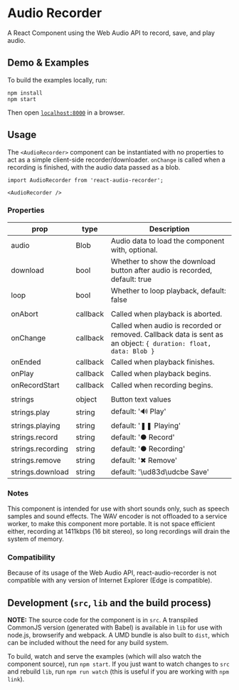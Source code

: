 # Audio Recorder

A React Component using the Web Audio API to record, save, and play audio.


## Demo & Examples

To build the examples locally, run:

```
npm install
npm start
```

Then open [`localhost:8000`](http://localhost:8000) in a browser.


## Usage

The `<AudioRecorder>` component can be instantiated with no properties to act as a simple client-side recorder/downloader. `onChange` is called when a recording is finished, with the audio data passed as a blob.

```
import AudioRecorder from 'react-audio-recorder';

<AudioRecorder />
```


### Properties
prop|type|Description
----|----|-----------
audio|Blob|Audio data to load the component with, optional.
download|bool|Whether to show the download button after audio is recorded, default: true
loop|bool|Whether to loop playback, default: false
 | | 
onAbort|callback|Called when playback is aborted.
onChange|callback|Called when audio is recorded or removed. Callback data is sent as an object: `{ duration: float, data: Blob }`
onEnded|callback|Called when playback finishes.
onPlay|callback|Called when playback begins.
onRecordStart|callback|Called when recording begins.
 | | 
strings|object|Button text values
strings.play|string|default: '🔊 Play'
strings.playing|string|default: '❚❚ Playing'
strings.record|string|default: '● Record'
strings.recording|string|default: '● Recording'
strings.remove|string|default: '✖ Remove'
strings.download|string|default: '\ud83d\udcbe Save'

### Notes

This component is intended for use with short sounds only, such as speech samples and sound effects. The WAV encoder is not offloaded to a service worker, to make this component more portable. It is not space efficient either, recording at 1411kbps (16 bit stereo), so long recordings will drain the system of memory.

### Compatibility

Because of its usage of the Web Audio API, react-audio-recorder is not compatible with any version of Internet Explorer (Edge is compatible).


## Development (`src`, `lib` and the build process)

**NOTE:** The source code for the component is in `src`. A transpiled CommonJS version (generated with Babel) is available in `lib` for use with node.js, browserify and webpack. A UMD bundle is also built to `dist`, which can be included without the need for any build system.

To build, watch and serve the examples (which will also watch the component source), run `npm start`. If you just want to watch changes to `src` and rebuild `lib`, run `npm run watch` (this is useful if you are working with `npm link`).


